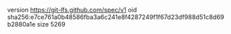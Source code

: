 version https://git-lfs.github.com/spec/v1
oid sha256:e7ce761a0b48586fba3a6c241e8f4287249f1f67d23df988d51c8d69b2880a1e
size 5269
